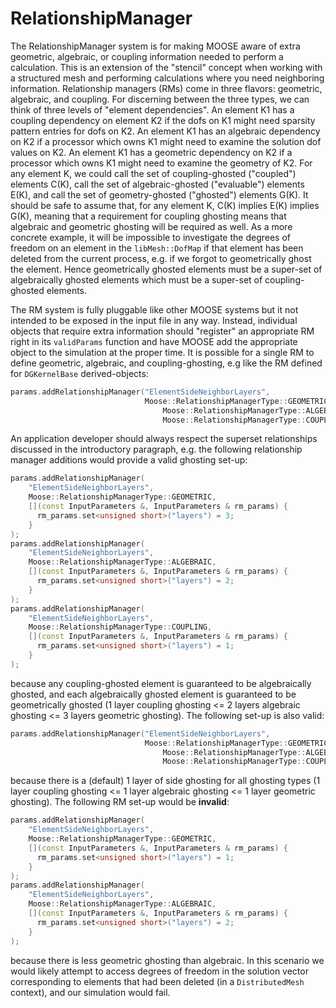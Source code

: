# RelationshipManager

The RelationshipManager system is for making MOOSE aware of extra geometric,
algebraic, or coupling information needed to perform a calculation. This is an
extension of the "stencil" concept when working with a structured mesh and
performing calculations where you need neighboring information. Relationship
managers (RMs) come in three flavors: geometric, algebraic, and coupling.  For
discerning between the three types, we can think of three levels of "element
dependencies". An element K1 has a coupling dependency on element K2 if the dofs
on K1 might need sparsity pattern entries for dofs on K2.  An element K1 has an
algebraic dependency on K2 if a processor which owns K1 might need to examine
the solution dof values on K2.  An element K1 has a geometric dependency on K2
if a processor which owns K1 might need to examine the geometry of K2. For any
element K, we could call the set of coupling-ghosted ("coupled") elements C(K),
call the set of algebraic-ghosted ("evaluable") elements E(K), and call the set
of geometry-ghosted ("ghosted") elements G(K). It should be safe to assume that,
for any element K, C(K) implies E(K) implies G(K), meaning that a requirement
for coupling ghosting means that algebraic and geometric ghosting will be
required as well. As a more concrete example, it will be impossible to
investigate the degrees of freedom on an element in the `libMesh::DofMap` if
that element has been deleted from the current process, e.g. if we forgot to
geometrically ghost the element. Hence geometrically ghosted elements must be a
super-set of algebraically ghosted elements which must be a super-set of
coupling-ghosted elements.

The RM system is fully pluggable like other MOOSE systems but it not intended to
be exposed in the input file in any way. Instead, individual objects that
require extra information should "register" an appropriate RM right in its
`validParams` function and have MOOSE add the appropriate object to the
simulation at the proper time. It is possible for a single RM to define
geometric, algebraic, and coupling-ghosting, e.g like the RM defined for
`DGKernelBase` derived-objects:

```c++
params.addRelationshipManager("ElementSideNeighborLayers",
                              Moose::RelationshipManagerType::GEOMETRIC |
                                  Moose::RelationshipManagerType::ALGEBRAIC |
                                  Moose::RelationshipManagerType::COUPLING);
```

An application developer should always respect the superset relationships
discussed in the introductory paragraph, e.g. the following relationship
manager additions would provide a valid ghosting set-up:

```c++
params.addRelationshipManager(
    "ElementSideNeighborLayers",
    Moose::RelationshipManagerType::GEOMETRIC,
    [](const InputParameters &, InputParameters & rm_params) {
      rm_params.set<unsigned short>("layers") = 3;
    }
);
params.addRelationshipManager(
    "ElementSideNeighborLayers",
    Moose::RelationshipManagerType::ALGEBRAIC,
    [](const InputParameters &, InputParameters & rm_params) {
      rm_params.set<unsigned short>("layers") = 2;
    }
);
params.addRelationshipManager(
    "ElementSideNeighborLayers",
    Moose::RelationshipManagerType::COUPLING,
    [](const InputParameters &, InputParameters & rm_params) {
      rm_params.set<unsigned short>("layers") = 1;
    }
);
```

because any coupling-ghosted element is guaranteed to be algebraically ghosted,
and each algebraically ghosted element is guaranteed to be geometrically ghosted
(1 layer coupling ghosting <= 2 layers algebraic ghosting <= 3 layers geometric ghosting).
The following set-up is also valid:

```c++
params.addRelationshipManager("ElementSideNeighborLayers",
                              Moose::RelationshipManagerType::GEOMETRIC |
                                  Moose::RelationshipManagerType::ALGEBRAIC |
                                  Moose::RelationshipManagerType::COUPLING);
```

because there is a (default) 1 layer of side ghosting for all ghosting types
(1 layer coupling ghosting <= 1 layer algebraic ghosting <= 1 layer geometric
ghosting).
The following RM set-up would be **invalid**:

```c++
params.addRelationshipManager(
    "ElementSideNeighborLayers",
    Moose::RelationshipManagerType::GEOMETRIC,
    [](const InputParameters &, InputParameters & rm_params) {
      rm_params.set<unsigned short>("layers") = 1;
    }
);
params.addRelationshipManager(
    "ElementSideNeighborLayers",
    Moose::RelationshipManagerType::ALGEBRAIC,
    [](const InputParameters &, InputParameters & rm_params) {
      rm_params.set<unsigned short>("layers") = 2;
    }
);
```

because there is less geometric ghosting than algebraic. In this scenario we
would likely attempt to access degrees of freedom in the solution vector
corresponding to elements that had been deleted (in a `DistributedMesh`
context), and our simulation would fail.
